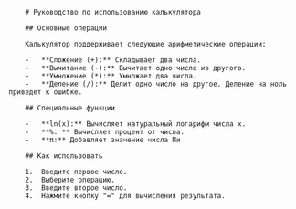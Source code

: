         # Руководство по использованию калькулятора

        ## Основные операции

        Калькулятор поддерживает следующие арифметические операции:

        -   **Сложение (+):** Складывает два числа.
        -   **Вычитание (-):** Вычитает одно число из другого.
        -   **Умножение (*):** Умножает два числа.
        -   **Деление (/):** Делит одно число на другое. Деление на ноль приведет к ошибке.

        ## Специальные функции

        -   **ln(x):** Вычисляет натуральный логарифм числа x.
        -   **%: ** Вычисляет процент от числа.
        -   **π:** Добавляет значение числа Пи

        ## Как использовать

        1.  Введите первое число.
        2.  Выберите операцию.
        3.  Введите второе число.
        4.  Нажмите кнопку "=" для вычисления результата.
